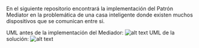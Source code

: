 En el siguiente repositorio encontrará la implementación del Patrón Mediator en la problemática de una casa inteligente donde existen muchos dispositivos que se comunican entre si.

UML antes de la implementación del Mediador:
![alt text](http://url/to/img.png)
UML de la solución:
![alt text](http://url/to/img.png)
